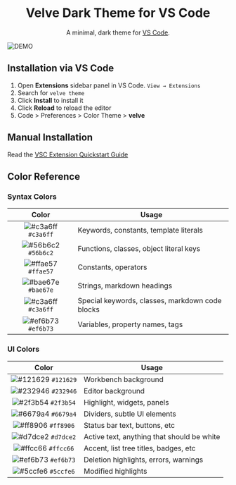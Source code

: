 <h1 align="center">
  Velve Dark Theme for VS Code
</h1>
<p align="center">
  A minimal, dark theme for <a href="https://velve-theme.netlify.com/">VS Code</a>.
</p>

![DEMO](https://vscode-themes.nyc3.cdn.digitaloceanspaces.com/profiles/siIcMXMJjmMt6Vi6pKH7QnfCIOy2/3DyO4ytQ-default.jpeg)

## Installation via VS Code

1. Open **Extensions** sidebar panel in VS Code. `View → Extensions`
2. Search for `velve theme`
3. Click **Install** to install it
4. Click **Reload** to reload the editor
5. Code > Preferences > Color Theme > **velve**

## Manual Installation

Read the [VSC Extension Quickstart Guide](https://github.com/bchiang7/halcyon-vscode/blob/master/vsc-extension-quickstart.md)


## Color Reference

### Syntax Colors

|                               Color                                | Usage                                           |
| :----------------------------------------------------------------: | ----------------------------------------------- |
| ![#c3a6ff](https://via.placeholder.com/10/c3a6ff.png?text=+) `#c3a6ff` | Keywords, constants, template literals          |
| ![#56b6c2](https://via.placeholder.com/10/ffd580.png?text=+) `#56b6c2` | Functions, classes, object literal keys         |
| ![#ffae57](https://via.placeholder.com/10/ffae57.png?text=+) `#ffae57` | Constants, operators                            |
| ![#bae67e](https://via.placeholder.com/10/bae67e.png?text=+) `#bae67e` | Strings, markdown headings                      |
| ![#c3a6ff](https://via.placeholder.com/10/5ccfe6.png?text=+) `#c3a6ff` | Special keywords, classes, markdown code blocks |
| ![#ef6b73](https://via.placeholder.com/10/a2aabc.png?text=+) `#ef6b73` | Variables, property names, tags                 |

### UI Colors

|                               Color                                | Usage                                      |
| :----------------------------------------------------------------: | ------------------------------------------ |
| ![#121629](https://via.placeholder.com/10/171c28.png?text=+) `#121629` | Workbench background                       |
| ![#232946](https://via.placeholder.com/10/1d2433.png?text=+) `#232946` | Editor background                          |
| ![#2f3b54](https://via.placeholder.com/10/2f3b54.png?text=+) `#2f3b54` | Highlight, widgets, panels                 |
| ![#6679a4](https://via.placeholder.com/10/6679a4.png?text=+) `#6679a4` | Dividers, subtle UI elements               |
| ![#ff8906](https://via.placeholder.com/10/8695b7.png?text=+) `#ff8906` | Status bar text, buttons, etc              |
| ![#d7dce2](https://via.placeholder.com/10/d7dce2.png?text=+) `#d7dce2` | Active text, anything that should be white |
| ![#ffcc66](https://via.placeholder.com/10/ffcc66.png?text=+) `#ffcc66` | Accent, list tree titles, badges, etc      |                       
| ![#ef6b73](https://via.placeholder.com/10/ef6b73.png?text=+) `#ef6b73` | Deletion highlights, errors, warnings      |
| ![#5ccfe6](https://via.placeholder.com/10/5ccfe6.png?text=+) `#5ccfe6` | Modified highlights                        |

